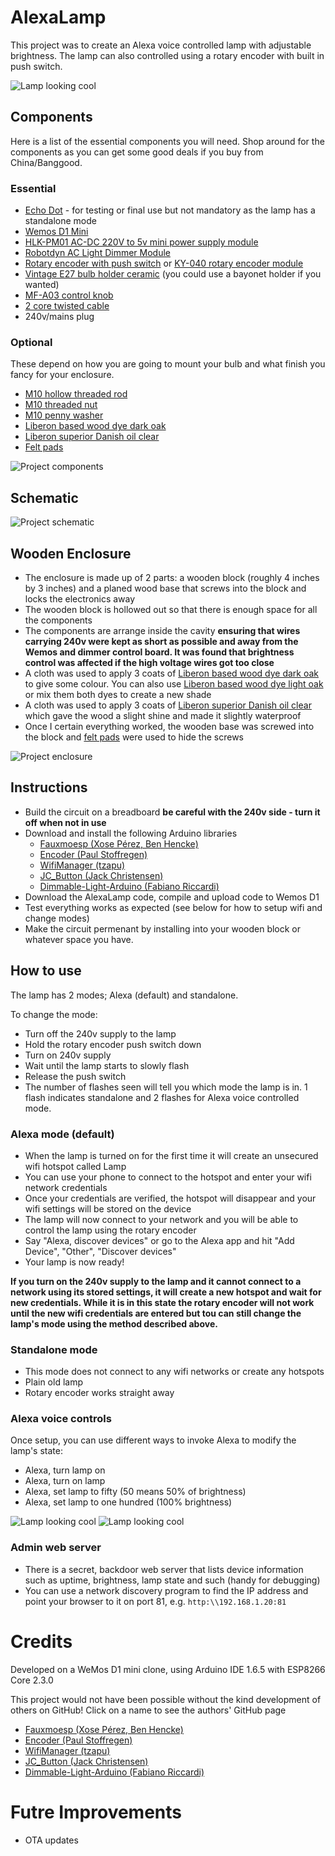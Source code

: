 # AlexaLamp

This project was to create an Alexa voice controlled lamp with adjustable brightness. The lamp can also controlled using a rotary encoder with built in push switch.

![Lamp looking cool](images/lamp2.jpg)

## Components

Here is a list of the essential components you will need.  Shop around for the components as you can get some good deals if you buy from China/Banggood.

### Essential

* [Echo Dot](https://www.amazon.co.uk/Echo-Dot-3rd-Gen-Charcoal/dp/B07PJV3JPR) - for testing or final use but not mandatory as the lamp has a standalone mode
* [Wemos D1 Mini](https://wiki.wemos.cc/products:d1:d1_mini)
* [HLK-PM01 AC-DC 220V to 5v mini power supply module](http://www.hlktech.net/product_detail.php?ProId=54)
* [Robotdyn AC Light Dimmer Module](https://robotdyn.com/ac-light-dimmer-module-1-channel-3-3v-5v-logic-ac-50-60hz-220v-110v.html)
* [Rotary encoder with push switch](https://uk.pi-supply.com/products/rotary-encoder-push-switch) or [KY-040 rotary encoder module](https://uk.banggood.com/KY-040-Rotary-Decoder-Encoder-Module-AVR-PIC-p-914010.html)
* [Vintage E27 bulb holder ceramic](https://www.ebay.co.uk/itm/Vintage-E27-Bulb-Holder-Ceramic-Industrial-Lamp-Lighting-Antique-Retro-Edison/253903670767) (you could use a bayonet holder if you wanted)
* [MF-A03 control knob](https://www.google.com/search?q=MF-a03)
* [2 core twisted cable](https://www.ebay.co.uk/itm/2-Core-Twist-Braided-Fabric-Cable-Vintage-Electric-Wire-Flexible-Lighting-Cord/312959065511)
* 240v/mains plug 

### Optional

These depend on how you are going to mount your bulb and what finish you fancy for your enclosure.

* [M10 hollow threaded rod](https://lightingspares.co.uk/collections/threaded-rods)
* [M10 threaded nut](https://lightingspares.co.uk/products/oaks-oa16-metal-10mm-threaded-nut)
* [M10 penny washer](https://www.toolstation.com/penny-washer/p90716)
* [Liberon based wood dye dark oak](https://www.screwfix.com/p/liberon-ethanol-based-wood-dye-dark-oak-250ml/3102f)
* [Liberon superior Danish oil clear](https://www.screwfix.com/c/decorating/wood-oil/cat850452)
* [Felt pads](https://www.toolstation.com/felt-gard-felt-pad-set/p95753)

![Project components](images/components.jpg)

## Schematic

![Project schematic](images/schematic.png)

## Wooden Enclosure

* The enclosure is made up of 2 parts: a wooden block (roughly 4 inches by 3 inches) and a planed wood base that screws into the block and locks the electronics away
* The wooden block is hollowed out so that there is enough space for all the components
* The components are arrange inside the cavity **ensuring that wires carrying 240v were kept as short as possible and away from the Wemos and dimmer control board.  It was found that brightness control was affected if the high voltage wires got too close**
* A cloth was used to apply 3 coats of [Liberon based wood dye dark oak](https://www.screwfix.com/p/liberon-ethanol-based-wood-dye-dark-oak-250ml/3102f) to give some colour.  You can also use [Liberon based wood dye light oak](https://www.screwfix.com/p/liberon-ethanol-based-wood-dye-light-oak-250ml/8322F) or mix them both dyes to create a new shade
* A cloth was used to apply 3 coats of [Liberon superior Danish oil clear](https://www.screwfix.com/c/decorating/wood-oil/cat850452) which gave the wood a slight shine and made it slightly waterproof
* Once I certain everything worked, the wooden base was screwed into the block and [felt pads](https://www.toolstation.com/felt-gard-felt-pad-set/p95753) were used to hide the screws 

![Project enclosure](images/enclosure.png)

## Instructions

* Build the circuit on a breadboard **be careful with the 240v side - turn it off when not in use**
* Download and install the following Arduino libraries
	* [Fauxmoesp (Xose Pérez, Ben Hencke)](https://github.com/simap/fauxmoesp)
	* [Encoder (Paul Stoffregen)](https://github.com/PaulStoffregen/Encoder)
	* [WifiManager (tzapu)](https://github.com/tzapu/WiFiManager)
	* [JC_Button (Jack Christensen)](https://github.com/JChristensen/JC_Button)
	* [Dimmable-Light-Arduino (Fabiano Riccardi)](https://github.com/fabiuz7/Dimmable-Light-Arduino)
* Download the AlexaLamp code, compile and upload code to Wemos D1
* Test everything works as expected (see below for how to setup wifi and change modes)
* Make the circuit permenant by installing into your wooden block or whatever space you have.

## How to use

The lamp has 2 modes; Alexa (default) and standalone.  

To change the mode:

* Turn off the 240v supply to the lamp
* Hold the rotary encoder push switch down
* Turn on 240v supply
* Wait until the lamp starts to slowly flash
* Release the push switch
* The number of flashes seen will tell you which mode the lamp is in.  1 flash indicates standalone and 2 flashes for Alexa voice controlled mode.

### Alexa mode (default)

* When the lamp is turned on for the first time it will create an unsecured wifi hotspot called Lamp
* You can use your phone to connect to the hotspot and enter your wifi network credentials
* Once your credentials are verified, the hotspot will disappear and your wifi settings will be stored on the device
* The lamp will now connect to your network and you will be able to control the lamp using the rotary encoder
* Say "Alexa, discover devices" or go to the Alexa app and hit "Add Device", "Other", "Discover devices"
* Your lamp is now ready!

**If you turn on the 240v supply to the lamp and it cannot connect to a network using its stored settings, it will create a new hotspot and wait for new credentials.  While it is in this state the rotary encoder will not work until the new wifi credentials are entered but tou can still change the lamp's mode using the method described above.**

### Standalone mode

* This mode does not connect to any wifi networks or create any hotspots
* Plain old lamp
* Rotary encoder works straight away

### Alexa voice controls

Once setup, you can use different ways to invoke Alexa to modify the lamp's state:

* Alexa, turn lamp on
* Alexa, turn on lamp
* Alexa, set lamp to fifty (50 means 50% of brightness)
* Alexa, set lamp to one hundred (100% brightness)

![Lamp looking cool](images/lamp1.jpg)
![Lamp looking cool](images/lamp3.jpg)

### Admin web server

* There is a secret, backdoor web server that lists device information such as uptime, brightness, lamp state and such (handy for debugging)
* You can use a network discovery program to find the IP address and point your browser to it on port 81, e.g. `http:\\192.168.1.20:81` 

# Credits

Developed on a WeMos D1 mini clone, using Arduino IDE 1.6.5 with ESP8266 Core 2.3.0

This project would not have been possible without the kind development of others on GitHub!  Click on a name to see the authors' GitHub page

* [Fauxmoesp (Xose Pérez, Ben Hencke)](https://github.com/simap)
* [Encoder (Paul Stoffregen)](https://github.com/PaulStoffregen)
* [WifiManager (tzapu)](https://github.com/tzapu)
* [JC_Button (Jack Christensen)](https://github.com/JChristensen)
* [Dimmable-Light-Arduino (Fabiano Riccardi)](https://github.com/fabiuz7)

# Futre Improvements

* OTA updates
